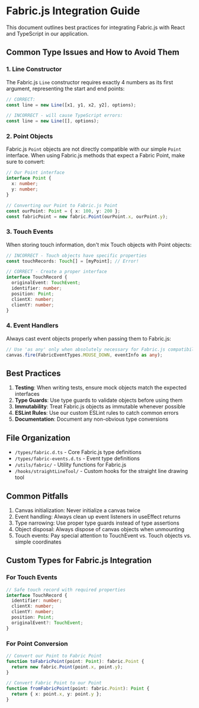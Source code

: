 
# Fabric.js Integration Guide

This document outlines best practices for integrating Fabric.js with React and TypeScript in our application.

## Common Type Issues and How to Avoid Them

### 1. Line Constructor

The Fabric.js `Line` constructor requires exactly 4 numbers as its first argument, representing the start and end points:

```typescript
// CORRECT:
const line = new Line([x1, y1, x2, y2], options);

// INCORRECT - will cause TypeScript errors:
const line = new Line([], options);
```

### 2. Point Objects

Fabric.js `Point` objects are not directly compatible with our simple `Point` interface. 
When using Fabric.js methods that expect a Fabric Point, make sure to convert:

```typescript
// Our Point interface
interface Point {
  x: number;
  y: number;
}

// Converting our Point to Fabric.js Point
const ourPoint: Point = { x: 100, y: 200 };
const fabricPoint = new fabric.Point(ourPoint.x, ourPoint.y);
```

### 3. Touch Events

When storing touch information, don't mix Touch objects with Point objects:

```typescript
// INCORRECT - Touch objects have specific properties
const touchRecords: Touch[] = [myPoint]; // Error!

// CORRECT - Create a proper interface
interface TouchRecord {
  originalEvent: TouchEvent;
  identifier: number;
  position: Point;
  clientX: number;
  clientY: number;
}
```

### 4. Event Handlers

Always cast event objects properly when passing them to Fabric.js:

```typescript
// Use 'as any' only when absolutely necessary for Fabric.js compatibility
canvas.fire(FabricEventTypes.MOUSE_DOWN, eventInfo as any);
```

## Best Practices

1. **Testing**: When writing tests, ensure mock objects match the expected interfaces
2. **Type Guards**: Use type guards to validate objects before using them
3. **Immutability**: Treat Fabric.js objects as immutable whenever possible
4. **ESLint Rules**: Use our custom ESLint rules to catch common errors
5. **Documentation**: Document any non-obvious type conversions

## File Organization

- `/types/fabric.d.ts` - Core Fabric.js type definitions
- `/types/fabric-events.d.ts` - Event type definitions
- `/utils/fabric/` - Utility functions for Fabric.js
- `/hooks/straightLineTool/` - Custom hooks for the straight line drawing tool

## Common Pitfalls

1. Canvas initialization: Never initialize a canvas twice
2. Event handling: Always clean up event listeners in useEffect returns
3. Type narrowing: Use proper type guards instead of type assertions
4. Object disposal: Always dispose of canvas objects when unmounting
5. Touch events: Pay special attention to TouchEvent vs. Touch objects vs. simple coordinates

## Custom Types for Fabric.js Integration

### For Touch Events
```typescript
// Safe touch record with required properties
interface TouchRecord {
  identifier: number;
  clientX: number;
  clientY: number;
  position: Point;
  originalEvent?: TouchEvent;
}
```

### For Point Conversion
```typescript
// Convert our Point to Fabric Point
function toFabricPoint(point: Point): fabric.Point {
  return new fabric.Point(point.x, point.y);
}

// Convert Fabric Point to our Point
function fromFabricPoint(point: fabric.Point): Point {
  return { x: point.x, y: point.y };
}
```
